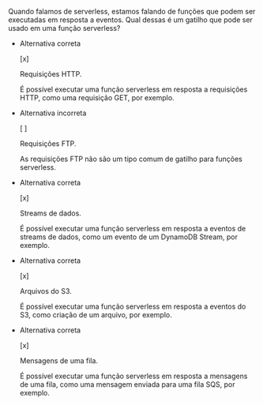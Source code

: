 Quando falamos de serverless, estamos falando de funções que podem ser executadas em resposta a eventos. Qual dessas é um gatilho que pode ser usado em uma função serverless?

- Alternativa correta
    
    [x] 
    
    Requisições HTTP.
    
    É possível executar uma função serverless em resposta a requisições HTTP, como uma requisição GET, por exemplo.
    
- Alternativa incorreta
    
    [ ] 
    
    Requisições FTP.
    
    As requisições FTP não são um tipo comum de gatilho para funções serverless.
    
- Alternativa correta
    
    [x] 
    
    Streams de dados.
    
    É possível executar uma função serverless em resposta a eventos de streams de dados, como um evento de um DynamoDB Stream, por exemplo.
    
- Alternativa correta
    
    [x] 
    
    Arquivos do S3.
    
    É possível executar uma função serverless em resposta a eventos do S3, como criação de um arquivo, por exemplo.
    
- Alternativa correta
    
    [x] 
    
    Mensagens de uma fila.
    
    É possível executar uma função serverless em resposta a mensagens de uma fila, como uma mensagem enviada para uma fila SQS, por exemplo.
